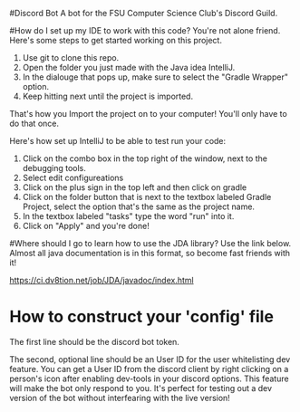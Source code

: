 #Discord Bot
A bot for the FSU Computer Science Club's Discord Guild.

#How do I set up my IDE to work with this code?
You're not alone friend. Here's some steps to get started working on this project.

1. Use git to clone this repo.
2. Open the folder you just made with the Java idea IntelliJ.
3. In the dialouge that pops up, make sure to select the "Gradle Wrapper" option.
4. Keep hitting next until the project is imported.

That's how you Import the project on to your computer!
You'll only have to do that once.

Here's how set up IntelliJ to be able to test run your code:

1. Click on the combo box in the top right of the window, next to the debugging tools.
2. Select edit configureations
3. Click on the plus sign in the top left and then click on gradle
4. Click on the folder button that is next to the textbox labeled
Gradle Project, select the option that's the same as the project name.
5. In the textbox labeled "tasks" type the word "run" into it.
6. Click on "Apply" and you're done!

#Where should I go to learn how to use the JDA library?
Use the link below. Almost all java documentation is in this format, so become fast friends with it!

https://ci.dv8tion.net/job/JDA/javadoc/index.html

# How to construct your 'config' file
The first line should be the discord bot token.

The second, optional line should be an User ID for the user
whitelisting dev feature. You can get a User ID from the discord
client by right clicking on a person's icon after enabling dev-tools
in your discord options. This feature will make the bot only respond
to you. It's perfect for testing out a dev version of the bot without
interfearing with the live version!
